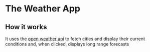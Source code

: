 # The Weather App

## How it works

It uses the [open weather api](https://openweathermap.org/api) to fetch cities and display their current conditions and, when clicked, displays long range forecasts